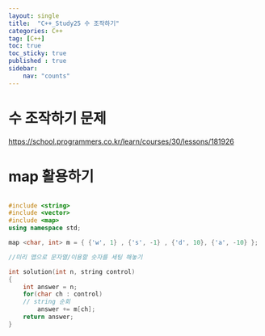 ```yaml
---
layout: single
title:  "C++_Study25 수 조작하기"
categories: C++
tag: [C++]
toc: true
toc_sticky: true
published : true
sidebar:
    nav: "counts"  
---
```


# 수 조작하기 문제
   
<https://school.programmers.co.kr/learn/courses/30/lessons/181926>
   
# map 활용하기
   
```cpp

#include <string>
#include <vector>
#include <map>
using namespace std;

map <char, int> m = { {'w', 1} , {'s', -1} , {'d', 10}, {'a', -10} };

//미리 맵으로 문자열/이용할 숫자를 세팅 해놓기 

int solution(int n, string control)
{
    int answer = n;
    for(char ch : control)
	// string 순회
        answer += m[ch];
    return answer;
}

```